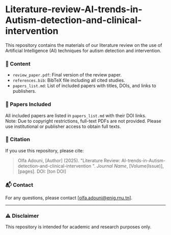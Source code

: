 # Literature-review-AI-trends-in-Autism-detection-and-clinical-intervention 


This repository contains the materials of our literature review on the use of Artificial Intelligence (AI) techniques for autism detection and intervention.

### 📑 Content

- `review_paper.pdf`: Final version of the review paper.
- `references.bib`: BibTeX file including all cited studies.
- `papers_list.md`: List of included papers with titles, DOIs, and links to publishers.


### 🔗 Papers Included

All included papers are listed in `papers_list.md` with their DOI links.  
Note: Due to copyright restrictions, full-text PDFs are not provided. Please use institutional or publisher access to obtain full texts.

### 📝 Citation

If you use this repository, please cite:

> Olfa Adouni, [Author] (2025). "Literature Review: AI-trends-in-Autism-detection-and-clinical-intervention ". *Journal Name*, [Volume(Issue)], [pages]. DOI: [ton DOI]

 ### 📬 Contact

For any questions, please contact [olfa.adouni@enig.rnu.tn].

---

### ⚠️ Disclaimer

This repository is intended for academic and research purposes only.
